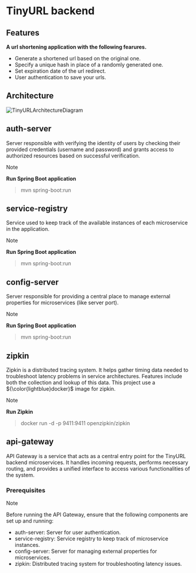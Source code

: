 # TinyURL backend

## Features

**A url shortening application with the following fearures.**

- Generate a shortened url based on the original one.
- Specify a unique hash in place of a randomly generated one.
- Set expiration date of the url redirect.
- User authentication to save your urls.

## Architecture

![TinyURLArchitectureDiagram](https://github.com/vasi334/tiny-url/assets/74433291/1f072f5b-4f7c-4db6-a9cf-1c6c614e584a)


## auth-server

Server responsible with verifying the identity of users by checking their provided credentials (username and password) and grants access to authorized resources based on successful verification.

> [!NOTE]
> **Run Spring Boot application**

> mvn spring-boot:run


## service-registry

Service used to keep track of the available instances of each microservice in the application.

> [!NOTE]
> **Run Spring Boot application**

> mvn spring-boot:run


## config-server

Server responsible for providing a central place to manage external properties for microservices (like server port).

> [!NOTE]
> **Run Spring Boot application**

> mvn spring-boot:run


## zipkin
Zipkin is a distributed tracing system. It helps gather timing data needed to troubleshoot latency problems in service architectures. Features include both the collection and lookup of this data.
This project use a 	${\color{lightblue}docker}$ image for zipkin.

> [!NOTE]
> **Run Zipkin**

> docker run -d -p 9411:9411 openzipkin/zipkin


## api-gateway

API Gateway is a service that acts as a central entry point for the TinyURL backend microservices. It handles incoming requests, performs necessary routing, and provides a unified interface to access various functionalities of the system.

### Prerequisites

> [!NOTE]
> Before running the API Gateway, ensure that the following components are set up and running:

- auth-server: Server for user authentication.
- service-registry: Service registry to keep track of microservice instances.
- config-server: Server for managing external properties for microservices.
- zipkin: Distributed tracing system for troubleshooting latency issues.
